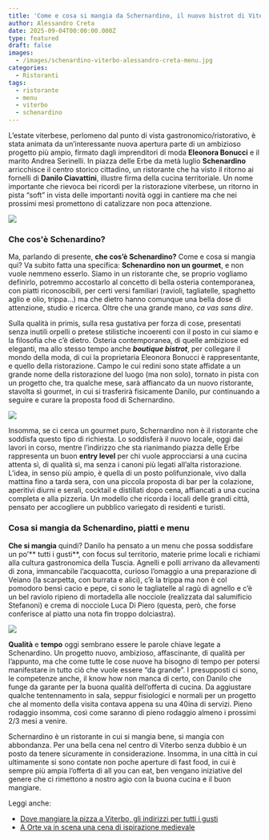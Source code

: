 ```yaml
---
title: 'Come e cosa si mangia da Schernardino, il nuovo bistrot di Viterbo'
author: Alessandro Creta
date: 2025-09-04T00:00:00.000Z
type: featured
draft: false
images:
  - /images/schenardino-viterbo-alessandro-creta-menu.jpg
categories:
  - Ristoranti
tags:
  - ristorante
  - menu
  - viterbo
  - schenardino
---
```


L’estate viterbese, perlomeno dal punto di vista gastronomico/ristorativo, è stata animata da un’interessante nuova apertura parte di un ambizioso progetto più ampio, firmato dagli imprenditori di moda **Eleonora Bonucci** e il marito Andrea Serinelli. In piazza delle Erbe da metà luglio **Schenardino** arricchisce il centro storico cittadino, un ristorante che ha visto il ritorno ai fornelli di **Danilo Ciavattini**, illustre firma della cucina territoriale. Un nome importante che rievoca bei ricordi per la ristorazione viterbese, un ritorno in pista “soft” in vista delle importanti novità oggi in cantiere ma che nei prossimi mesi promettono di catalizzare non poca attenzione.

![](/images/schenardino-viterbo-ristorante-menu-alessandro-creta.jpg)

### Che cos'è Schenardino?

Ma, parlando di presente, **che cos’è Schenardino?** Come e cosa si mangia qui?  Va subito fatta una specifica: **Schenardino non un gourmet**, e non vuole nemmeno esserlo. Siamo in un ristorante che, se proprio vogliamo definirlo, potremmo accostarlo al concetto di bella osteria contemporanea, con piatti riconoscibili, per certi versi familiari (ravioli, tagliatelle, spaghetto aglio e olio, trippa…) ma che dietro hanno comunque una bella dose di attenzione, studio e ricerca. Oltre che una grande mano, *ca vas sans dire*.

Sulla qualità in primis, sulla resa gustativa per forza di cose, presentati senza inutili orpelli o pretese stilistiche incoerenti con il posto in cui siamo e la filosofia che c’è dietro. Osteria contemporanea, di quelle ambiziose ed eleganti, ma allo stesso tempo anche ***boutique bistrot***, per collegare il mondo della moda, di cui la proprietaria Eleonora Bonucci è rappresentante, e quello della ristorazione. Campo le cui redini sono state affidate a un grande nome della ristorazione del luogo (ma non solo), tornato in pista con un progetto che, tra qualche mese, sarà affiancato da un nuovo ristorante, stavolta sì gourmet, in cui si trasferirà fisicamente Danilo, pur continuando a seguire e curare la proposta food di Schernardino.

![](/images/schernardino-menu-viterbo-ristorante-alessandro-creta.jpg)

Insomma, se ci cerca un gourmet puro, Schernardino non è il ristorante che soddisfa questo tipo di richiesta. Lo soddisferà il nuovo locale, oggi dai lavori in corso, mentre l’indirizzo che sta rianimando piazza delle Erbe rappresenta un buon **entry level** per chi vuole approcciarsi a una cucina attenta sì, di qualità sì, ma senza i canoni più legati all’alta ristorazione. L’idea, in senso più ampio, è quella di un posto polifunzionale, vivo dalla mattina fino a tarda sera, con una piccola proposta di bar per la colazione, aperitivi diurni e serali, cocktail e distillati dopo cena, affiancati a una cucina completa e alla pizzeria. Un modello che ricorda i locali delle grandi città, pensato per accogliere un pubblico variegato di residenti e turisti.

### Cosa si mangia da Schenardino, piatti e menu

**Che si mangia** quindi? Danilo ha pensato a un menu che possa soddisfare un po’** tutti i gusti**, con focus sul territorio, materie prime locali e richiami alla cultura gastronomica della Tuscia. Agnelli e polli arrivano da allevamenti di zona, immancabile l’acquacotta, curioso l’omaggio a una preparazione di Veiano (la scarpetta, con burrata e alici), c’è la trippa ma non è col pomodoro bensì cacio e pepe, ci sono le tagliatelle al ragù di agnello e c’è un bel raviolo ripieno di mortadella alle nocciole (realizzata dal salumificio Stefanoni) e crema di nocciole Luca Di Piero (questa, però, che forse conferisce al piatto una nota fin troppo dolciastra).

![](/images/schenardino-trippa-cacio-pepe-menu-alessandro-creta.jpg)

**Qualità** e **tempo** oggi sembrano essere le parole chiave legate a Schenardino. Un progetto nuovo, ambizioso, affascinante, di qualità per l’appunto, ma che come tutte le cose nuove ha bisogno di tempo per potersi manifestare in tutto ciò che vuole essere “da grande”. I presupposti ci sono, le competenze anche, il know how non manca di certo, con Danilo che funge da garante per la buona qualità dell’offerta di cucina. Da aggiustare qualche tentennamento in sala, seppur fisiologici e normali per un progetto che al momento della visita contava appena su una 40ina di servizi. Pieno rodaggio insomma, così come saranno di pieno rodaggio almeno i prossimi 2/3 mesi a venire.

Schernardino è un ristorante in cui si mangia bene, si mangia con abbondanza. Per una bella cena nel centro di Viterbo senza dubbio è un posto da tenere sicuramente in considerazione. Insomma, in una città in cui ultimamente si sono contate non poche aperture di fast food, in cui è sempre più ampia l’offerta di all you can eat, ben vengano iniziative del genere che ci rimettono a nostro agio con la buona cucina e il buon mangiare.

Leggi anche:

* [Dove mangiare la pizza a Viterbo, gli indirizzi per tutti i gusti](https://centrotavola.eu/post/dove-mangiare-la-pizza-a-viterbo-e-provincia-la-mini-guida/)
* [A Orte va in scena una cena di ispirazione medievale](https://centrotavola.eu/post/ottava-medievale-orte-alla-contrada-santangelo-un-menu-inedito-con-ricette-medievali/)
